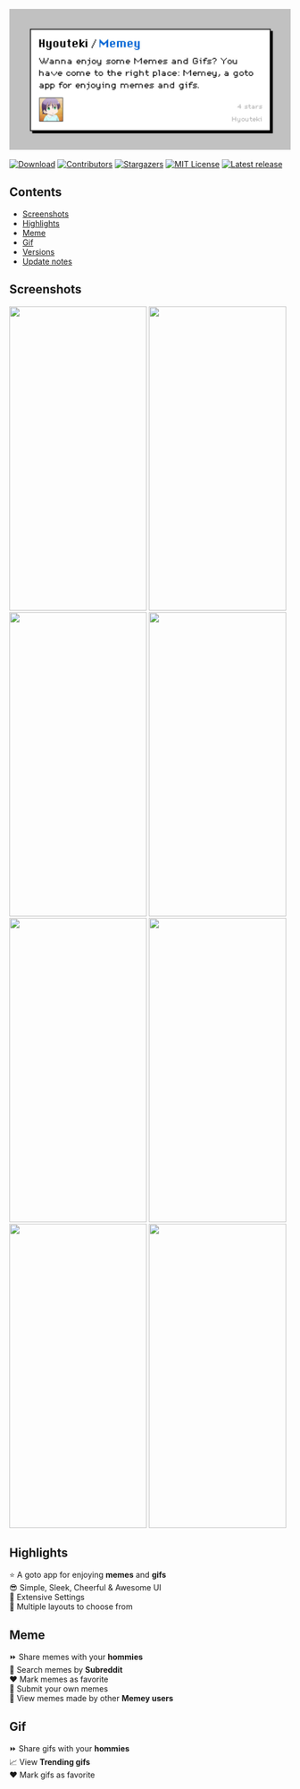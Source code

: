 ![MEMEY banner image](https://github.com/Hyouteki/Memey/blob/main/memey_banner_image.jpg)

[![Download][download-shield]][download-url]
[![Contributors][contributors-shield]][contributors-url]
[![Stargazers][stars-shield]][stars-url]
[![MIT License][license-shield]][license-url]
[![Latest release][release-shield]][release-url]

[contributors-shield]: https://img.shields.io/github/contributors/hyouteki/Memey.svg?style=for-the-badge
[contributors-url]: https://github.com/hyouteki/Memey/graphs/contributors
[stars-shield]: https://img.shields.io/github/stars/hyouteki/Memey.svg?style=for-the-badge
[stars-url]: https://github.com/hyouteki/Memey/stargazers
[license-shield]: https://img.shields.io/github/license/hyouteki/Memey.svg?style=for-the-badge
[license-url]: https://github.com/hyouteki/Memey/blob/master/LICENSE.txt
[download-shield]: https://img.shields.io/badge/Click-to%20download%20the%20application-purple?style=for-the-badge
[download-url]: https://github.com/Hyouteki/Memey/raw/main/Memey.apk
[release-shield]: https://img.shields.io/badge/Latest%20release-%CE%BB-pink?style=for-the-badge
[release-url]: https://github.com/Hyouteki/Memey/releases/tag/Latest

## Contents
- [Screenshots](#screenshots)
- [Highlights](#highlights)
- [Meme](#meme)
- [Gif](#gif)
- [Versions](https://github.com/Hyouteki/Memey/blob/main/versions.md)
- [Update notes](https://github.com/Hyouteki/Memey/blob/main/update-notes.md)

## Screenshots
 
<img src="https://github.com/Hyouteki/Memey/blob/main/versions/v%CE%BB/dump/random-meme-new.jpeg" width="246" 
height="544"> <img src="https://github.com/Hyouteki/Memey/blob/main/versions/v%CE%BB/dump/trending-gifs-new.jpeg" width="246" 
height="544"> <img src="https://github.com/Hyouteki/Memey/blob/main/versions/v%CE%BB/dump/search-memes-new.jpeg" width="246" 
height="544"> <img src="https://github.com/Hyouteki/Memey/blob/main/versions/v%CE%BB/dump/search-gifs-new.jpeg" width="246" 
height="544"> <img src="https://github.com/Hyouteki/Memey/blob/main/versions/v%CE%BB/dump/add-meme-new.jpeg" width="246" 
height="544"> <img src="https://github.com/Hyouteki/Memey/blob/main/versions/v%CE%BB/dump/single-meme-new.jpeg" width="246" 
height="544"> <img src="https://github.com/Hyouteki/Memey/blob/main/versions/v%CE%BB/dump/more-new.jpeg" width="246" 
height="544"> <img src="https://github.com/Hyouteki/Memey/blob/main/versions/v%CE%BB/dump/settings-new.jpeg" width="246" height="544"> 

## Highlights
⭐ A goto app for enjoying __memes__ and __gifs__<br>
😎 Simple, Sleek, Cheerful & Awesome UI<br>
💯 Extensive Settings<br>
📑 Multiple layouts to choose from

## Meme
⏩ Share memes with your __hommies__<br>
🔎 Search memes by __Subreddit__<br>
♥️ Mark memes as favorite<br>
📲 Submit your own memes<br>
🔭 View memes made by other __Memey users__<br>

## Gif
⏩ Share gifs with your __hommies__<br>
📈 View __Trending gifs__<br>
♥️ Mark gifs as favorite<br>
